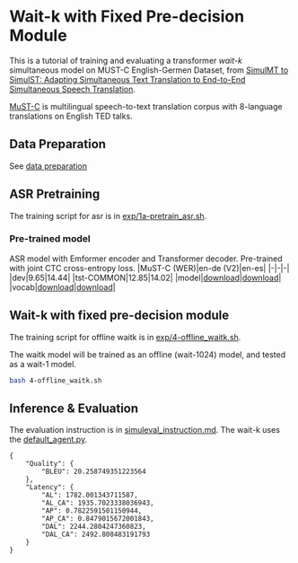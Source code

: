 # Wait-k with Fixed Pre-decision Module

This is a tutorial of training and evaluating a transformer *wait-k* simultaneous model on MUST-C English-Germen Dataset, from [SimulMT to SimulST: Adapting Simultaneous Text Translation to End-to-End Simultaneous Speech Translation](https://www.aclweb.org/anthology/2020.aacl-main.58.pdf).

[MuST-C](https://www.aclweb.org/anthology/N19-1202) is multilingual speech-to-text translation corpus with 8-language translations on English TED talks.

## Data Preparation
See [data preparation](data_preparation.md)

## ASR Pretraining
The training script for asr is in [exp/1a-pretrain_asr.sh](../exp/1a-pretrain_asr.sh).
### Pre-trained model
ASR model with Emformer encoder and Transformer decoder. Pre-trained with joint CTC cross-entropy loss.
|MuST-C (WER)|en-de (V2)|en-es|
|-|-|-|
|dev|9.65|14.44|
|tst-COMMON|12.85|14.02|
|model|[download](https://ntucc365-my.sharepoint.com/:u:/g/personal/r09922057_ntu_edu_tw/EUc3OWHv2TdDrvsj7UuUzKUBLFw0bxngdSid__81w-SYcw?e=KHg2lD)|[download](https://ntucc365-my.sharepoint.com/:u:/g/personal/r09922057_ntu_edu_tw/EVSSLkjzASVKjqEEt5NQ3oQBYhcxbT9IU1Ah0vlAuSPXww?e=grgf24)|
|vocab|[download](https://ntucc365-my.sharepoint.com/:u:/g/personal/r09922057_ntu_edu_tw/EclKBDoArG9Hv1fM5ii5KooBGUmDu13tTCJe1UYRv74rRA?e=VD7YKv)|[download](https://ntucc365-my.sharepoint.com/:u:/g/personal/r09922057_ntu_edu_tw/ESrix0mt1-BMn3UtWxxptX8BCKdCt1uldrnRhLpZd3Q1bg?e=ayq5ww)|


## Wait-k with fixed pre-decision module
The training script for offline waitk is in [exp/4-offline_waitk.sh](../exp/4-offline_waitk.sh).

The waitk model will be trained as an offline (wait-1024) model, and tested as a wait-1 model.
```bash
bash 4-offline_waitk.sh
```

## Inference & Evaluation
The evaluation instruction is in [simuleval_instruction.md](simuleval_instruction.md).
The wait-k uses the [default_agent.py](../codebase/agents/default_agent.py).
```
{
    "Quality": {
        "BLEU": 20.258749351223564
    },
    "Latency": {
        "AL": 1782.001343711587,
        "AL_CA": 1935.7023338036943,
        "AP": 0.7822591501150944,
        "AP_CA": 0.8479015672001843,
        "DAL": 2244.2804247360823,
        "DAL_CA": 2492.808483191793
    }
}
```